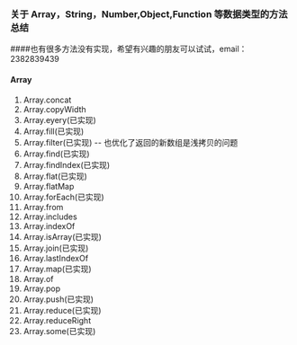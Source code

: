 ### 关于 Array，String，Number,Object,Function 等数据类型的方法总结

####也有很多方法没有实现，希望有兴趣的朋友可以试试，email：2382839439

#### Array

1. Array.concat
2. Array.copyWidth
3. Array.eyery(已实现)
4. Array.fill(已实现)
5. Array.filter(已实现) -- 也优化了返回的新数组是浅拷贝的问题
6. Array.find(已实现)
7. Array.findIndex(已实现)
8. Array.flat(已实现)
9. Array.flatMap
10. Array.forEach(已实现)
11. Array.from
12. Array.includes
13. Array.indexOf
14. Array.isArray(已实现)
15. Array.join(已实现)
16. Array.lastIndexOf
17. Array.map(已实现)
18. Array.of
19. Array.pop
20. Array.push(已实现)
21. Array.reduce(已实现)
22. Array.reduceRight
23. Array.some(已实现)
